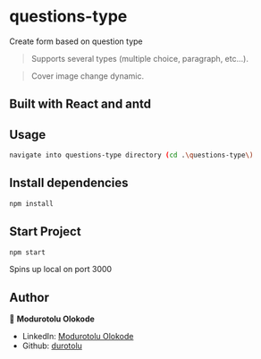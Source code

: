 # questions-type
Create form based on question type

> Supports several types (multiple choice, paragraph, etc...).

> Cover image change dynamic.

## Built with React and antd

## Usage

```sh
navigate into questions-type directory (cd .\questions-type\)
```

## Install dependencies

```sh
npm install
```

## Start Project

```sh
npm start
```

Spins up local on port 3000

## Author

👤 **Modurotolu Olokode**

- LinkedIn: [Modurotolu Olokode](https://www.linkedin.com/in/modurotoluolokode/)
- Github: [durotolu](https://github.com/durotolu)